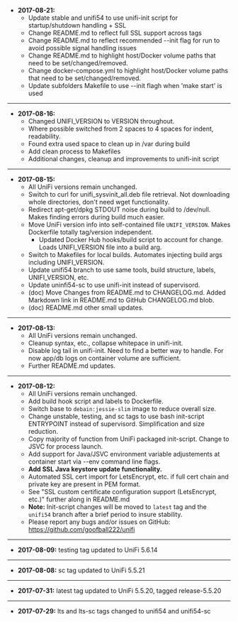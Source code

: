 * **2017-08-21:**
    * Update stable and unifi54 to use unifi-init script for startup/shutdown handling + SSL
    * Change README.md to reflect full SSL support across tags
    * Change README.md to reflect recommended --init flag for run to avoid possible signal handling issues
    * Change README.md to highlight host/Docker volume paths that need to be set/changed/removed.
    * Change docker-compose.yml to highlight host/Docker volume paths that need to be set/changed/removed.
    * Update subfolders Makefile to use --init flagh when 'make start' is used
---
* **2017-08-16:**
    * Changed UNIFI_VERSION to VERSION throughout.
    * Where possible switched from 2 spaces to 4 spaces for indent, readability.
    * Found extra used space to clean up in /var during build
    * Add clean process to Makefiles
    * Additional changes, cleanup and improvements to unifi-init script
---
* **2017-08-15:**
    * All UniFi versions remain unchanged.
    * Switch to curl for unifi_sysvinit_all.deb file retrieval. Not downloading whole directories, don't need wget functionality.
    * Redirect apt-get/dpkg STDOUT noise during build to /dev/null. Makes finding errors during build much easier.
    * Move UniFi version info into self-contained file `UNIFI_VERSION`. Makes Dockerfile totally tag/version independent.
        * Updated Docker Hub hooks/build script to account for change. Loads UNIFI_VERSION file into a build arg.
    * Switch to Makefiles for local builds. Automates injecting build args including UNIFI_VERSION.
    * Update unifi54 branch to use same tools, build structure, labels, UNIFI_VERSION, etc.
    * Update uninfi54-sc to use unifi-init instead of supervisord.
    * (doc) Move Changes from README.md to CHANGELOG.md. Added Markdown link in README.md to GitHub CHANGELOG.md blob.
    * (doc) README.md other small updates.
---
* **2017-08-13:**
    * All UniFi versions remain unchanged.
    * Cleanup syntax, etc., collapse whitepace in unifi-init.
    * Disable log tail in unifi-init. Need to find a better way to handle. For now app/db logs on container volume are sufficient.
    * Further README.md updates.
---
* **2017-08-12:**
    * All UniFi versions remain unchanged.
    * Add build hook script and labels to Dockerfile.
    * Switch base to `debain:jessie-slim` image to reduce overall size.
    * Change unstable, testing, and sc tags to use bash init-script ENTRYPOINT instead of supervisord. Simplification and size reduction.
    * Copy majority of function from UniFi packaged init-script. Change to JSVC for process launch.
    * Add support for Java/JSVC environment variable adjustements at container start via --env command line flags.
    * **Add SSL Java keystore update functionality.**
    * Automated SSL cert import for LetsEncrypt, etc. if full cert chain and private key are present in PEM format.
    * See "SSL custom certificate configuration support (LetsEncrypt, etc.)" further along in README.md
    * **Note:** Init-script changes will be moved to `latest` tag and the `unifi54` branch after a brief period to insure stability.
    * Please report any bugs and/or issues on GitHub: https://github.com/goofball222/unifi
---
* **2017-08-09:** testing tag updated to UniFi 5.6.14
---
* **2017-08-08:** sc tag updated to UniFi 5.5.21
---
* **2017-07-31:** latest tag updated to UniFi 5.5.20, tagged release-5.5.20
---
* **2017-07-29:** lts and lts-sc tags changed to unifi54 and unifi54-sc
